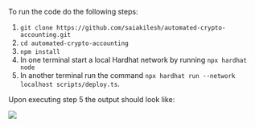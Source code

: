  To run the code do the following steps:
 
 1. `git clone https://github.com/saiakilesh/automated-crypto-accounting.git`
 2. `cd automated-crypto-accounting`
 3. `npm install`
 4. In one terminal start a local Hardhat network by running `npx hardhat node`
 5. In another terminal run the command `npx hardhat run --network localhost scripts/deploy.ts`.

Upon executing step 5 the output should look like:

![](https://github.com/saiakilesh/automated-crypto-accounting/blob/main/Screen-Recording-2022-04-13-at-6.12.10-AM.gif)

